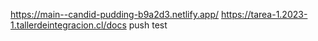 https://main--candid-pudding-b9a2d3.netlify.app/
https://tarea-1.2023-1.tallerdeintegracion.cl/docs
push test
